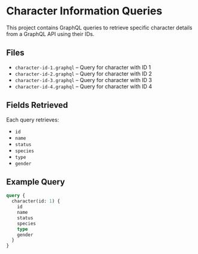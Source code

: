 # Character Information Queries

This project contains GraphQL queries to retrieve specific character details from a GraphQL API using their IDs.

## Files
- `character-id-1.graphql` – Query for character with ID 1
- `character-id-2.graphql` – Query for character with ID 2
- `character-id-3.graphql` – Query for character with ID 3
- `character-id-4.graphql` – Query for character with ID 4

## Fields Retrieved
Each query retrieves:
- `id`
- `name`
- `status`
- `species`
- `type`
- `gender`

## Example Query
```graphql
query {
  character(id: 1) {
    id
    name
    status
    species
    type
    gender
  }
}

